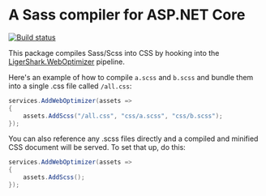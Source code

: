 # A Sass compiler for ASP.NET Core

[![Build status](https://ci.appveyor.com/api/projects/status/i4uo3yef1gpyu00y?svg=true)](https://ci.appveyor.com/project/madskristensen/weboptimizer-sass)

This package compiles Sass/Scss into CSS by hooking into the [LigerShark.WebOptimizer](https://github.com/ligershark/WebOptimizer) pipeline.

Here's an example of how to compile `a.scss` and `b.scss` and bundle them into a single .css file called `/all.css`:

```c#
services.AddWebOptimizer(assets =>
{
    assets.AddScss("/all.css", "css/a.scss", "css/b.scss");
});
```

You can also reference any .scss files directly and a compiled and minified CSS document will be served. To set that up, do this:

```c#
services.AddWebOptimizer(assets =>
{
    assets.AddScss();
});
```
